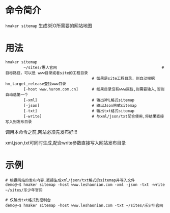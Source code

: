 命令简介
======= 

`hmaker sitemap` 生成SEO所需要的网站地图
    
用法
=======

```    
hmaker sitemap 
        ~/sites/惠人官网                                              # 目标路径，可以是 www目录或者site的工程目录
                                      # 如果是site工程目录，则自动根据hm_target_release查找www目录
        [-host www.hurom.com.cn]      # 如果目录没有www属性,则需要输入,否则自动选第一个
        [-xml]                        # 输出XML格式sitemap
        [-json]                       # 输出Json格式sitemap
        [-txt]                        # 输出txt格式sitemap
        [-write]                      # 与xml/json/txt配合使用,将结果直接写入到发布目录
```

调用本命令之前,网站必须先发布好!!!

xml,json,txt可同时生成,配合write参数直接写入网站发布目录

示例
=======

```
# 根据网站的发布内容,直接生成xml/json/txt格式的sitemap并写入文件
demo@~$ hmaker sitemap -host www.leshaonian.com -xml -json -txt -write ~/sites/乐少年官网

# 仅输出txt格式到控制台
demo@~$ hmaker sitemap -host www.leshaonian.com -txt ~/sites/乐少年官网
```